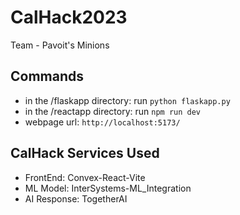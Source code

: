 # CalHack2023
Team - Pavoit's Minions

## Commands
* in the /flaskapp directory: run `python flaskapp.py`
* in the /reactapp directory: run `npm run dev`
* webpage url: `http://localhost:5173/`

## CalHack Services Used
* FrontEnd: Convex-React-Vite
* ML Model: InterSystems-ML_Integration
* AI Response: TogetherAI
